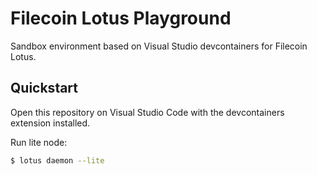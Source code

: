 # Filecoin Lotus Playground

Sandbox environment based on Visual Studio devcontainers for Filecoin Lotus.

## Quickstart

Open this repository on Visual Studio Code with the devcontainers extension installed.

Run lite node:

```bash
$ lotus daemon --lite
```
